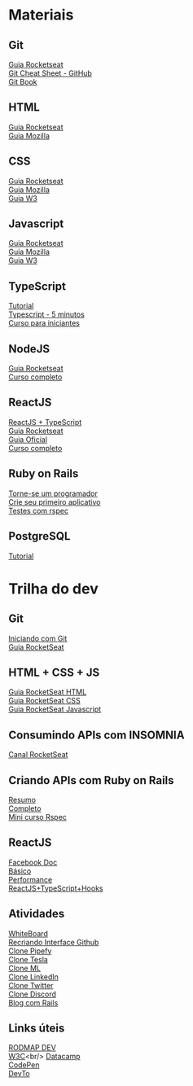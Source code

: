 # Materiais
## Git

[Guia Rocketseat](https://app.rocketseat.com.br/node/o-guia-estelar-de-git)<br/>
[Git Cheat Sheet - GitHub](https://training.github.com/downloads/pt_BR/github-git-cheat-sheet/)<br/>
[Git Book](https://git-scm.com/book/pt-br/v2)

## HTML

[Guia Rocketseat](https://app.rocketseat.com.br/node/o-guia-estelar-de-html)<br/>
[Guia Mozilla](https://developer.mozilla.org/pt-BR/docs/Web/HTML)

## CSS

[Guia Rocketseat](https://app.rocketseat.com.br/node/o-guia-estelar-de-css)<br/>
[Guia Mozilla](https://developer.mozilla.org/pt-BR/docs/Web/CSS)<br/>
[Guia W3](https://www.w3schools.com/css/)

## Javascript

[Guia Rocketseat](https://app.rocketseat.com.br/node/o-guia-estelar-de-java-script)<br/>
[Guia Mozilla](https://developer.mozilla.org/pt-BR/docs/Web/JavaScript)<br/>
[Guia W3](https://www.w3schools.com/js/default.asp)

## TypeScript

[Tutorial](https://www.typescripttutorial.net/)<br/>
[Typescript - 5 minutos](https://www.typescriptlang.org/docs/handbook/typescript-in-5-minutes.html)<br/>
[Curso para iniciantes](https://www.youtube.com/watch?v=BwuLxPH8IDs)

## NodeJS

[Guia Rocketseat](https://app.rocketseat.com.br/node/node-js-o-motor-da-nave)<br/>
[Curso completo](https://www.youtube.com/watch?v=LLqq6FemMNQ&list=PLJ_KhUnlXUPtbtLwaxxUxHqvcNQndmI4B)

## ReactJS

[ReactJS + TypeScript](https://www.youtube.com/watch?v=00AkMN9IAAY&list=PLYSZyzpwBEWSe71-aLlq71B2LPZzTNO8a)<br/>
[Guia Rocketseat](https://www.youtube.com/playlist?list=PLWXw8Gu52TRK1W0emFvUl3ozgV2JW3_8p)<br/>
[Guia Oficial](https://pt-br.reactjs.org/tutorial/tutorial.html)<br/>
[Curso completo](https://www.youtube.com/watch?v=C8M94QLJy0o&list=PLXik_5Br-zO9YVs9bxi7zoQlKq59VPTX1)

## Ruby on Rails

[Torne-se um programador](https://www.youtube.com/watch?v=zB4m43UPAxk&list=PLEdPHGYbHhldWUFs2Q-jSzXAv3NXh4wu0)<br/>
[Crie seu primeiro aplicativo](https://www.youtube.com/watch?v=wbZ6yrVxScM)<br/>
[Testes com rspec](https://www.youtube.com/watch?v=eb2VaG9bfSE&list=PLdDT8if5attGc3fgFsFe5cvV9MwlVFNLW)

## PostgreSQL

[Tutorial](https://www.postgresqltutorial.com/)

# Trilha do dev

## Git
[Iniciando com Git](https://www.youtube.com/watch?v=MW7hrQe6aYo&list=PL85ITvJ7FLoh-1TFRDe7bHzAWY4DlIRtk)<br/>
[Guia RocketSeat](https://app.rocketseat.com.br/node/o-guia-estelar-de-git)

## HTML + CSS + JS
[Guia RocketSeat HTML](https://app.rocketseat.com.br/node/o-guia-estelar-de-html)<br/>
[Guia RocketSeat CSS](https://app.rocketseat.com.br/node/o-guia-estelar-de-css)<br/>
[Guia RocketSeat Javascript](https://app.rocketseat.com.br/node/o-guia-estelar-de-java-script)

## Consumindo APIs com INSOMNIA
[Canal RocketSeat](https://www.youtube.com/watch?v=3tB0uDliS6Y)

## Criando APIs com Ruby on Rails
[Resumo](https://www.youtube.com/watch?v=QojnRc7SS9o)<br/>
[Completo](https://www.youtube.com/watch?v=M9-em3FYMNU&list=PLjQo0sojbbxWXYhditpqZlN4oLJE4hLjP)<br/>
[Mini curso Rspec](https://www.youtube.com/watch?v=eb2VaG9bfSE&list=PLdDT8if5attGc3fgFsFe5cvV9MwlVFNLW)

## ReactJS 
[Facebook Doc](https://pt-br.legacy.reactjs.org/docs/getting-started.html#learn-react)<br />
[Básico](https://www.youtube.com/playlist?list=PLWXw8Gu52TRK1W0emFvUl3ozgV2JW3_8p)<br/>
[Performance](https://www.youtube.com/watch?v=NmU2nNehNNY)<br/>
[ReactJS+TypeScript+Hooks](https://www.youtube.com/watch?v=00AkMN9IAAY&list=PLYSZyzpwBEWSe71-aLlq71B2LPZzTNO8a)


## Atividades
[WhiteBoard](https://www.youtube.com/watch?v=J3vbTM21uDs)<br />
[Recriando Interface Github](https://www.youtube.com/watch?v=iLEbGQXsg3k)<br />
[Clone Pipefy](https://www.youtube.com/watch?v=awRtgpRsdTQ)<br/>
[Clone Tesla](https://www.youtube.com/watch?v=Mf4Se4ZGcG8)<br/>
[Clone ML](https://www.youtube.com/watch?v=APs_xQ2hUOE)<br/>
[Clone LinkedIn](https://www.youtube.com/watch?v=-ZV-_7vNRGw)<br/>
[Clone Twitter](https://www.youtube.com/watch?v=K-8z_4xvT3o)<br/>
[Clone Discord](https://www.youtube.com/watch?v=x4FdZd2-_uU)<br/>
[Blog com Rails](https://www.youtube.com/watch?v=9BsMGqJcFdE)


## Links úteis
[RODMAP DEV](https://roadmap.sh/roadmaps)<br/>
[W3C](https://www.w3schools.com/sql/](https://www.w3schools.com/))<br/>
[Datacamp](https://www.datacamp.com/)<br/>
[CodePen](https://codepen.io/)<br/>
[DevTo](https://dev.to/)
